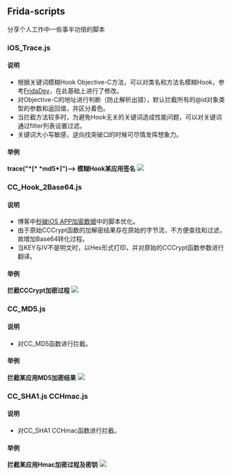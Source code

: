 ## Frida-scripts
分享个人工作中一些事半功倍的脚本
### iOS_Trace.js
#### 说明
* 根据关键词模糊Hook Objective-C方法，可以对类名和方法名模糊Hook，参考[FridaDev](https://github.com/houugen/FridaDev)，在此基础上进行了修改。
* 对Objective-C的地址进行判断（防止解析出错），默认拦截所有的@id对象类型的参数和返回值，并区分着色。
* 当拦截方法较多时，为避免Hook无关的关键词造成性能问题，可以对关键词通过filter列表设置过滤。
* 关键词大小写敏感，逆向找突破口的时候可尽情发挥想象力。
#### 举例
**trace("\*[\* \*md5\*]")--> 模糊Hook某应用签名**
![](./Images/trace_md5.png)

### CC_Hook_2Base64.js
#### 说明
* 博客中[秒破iOS APP加密数据](https://la0s.github.io/2018/12/07/iOS_Crypto/)中的脚本优化。  
* 由于原始CCCrypt函数的加解密结果存在原始的字节流，不方便查找和过滤，故增加Base64转化过程。
* 当KEY与IV不是明文时，以Hex形式打印，并对原始的CCCrypt函数参数进行翻译。
#### 举例
**拦截CCCrypt加密过程**
![](./Images/CC_Hook_2Base64.png)

### CC_MD5.js
#### 说明
* 对CC_MD5函数进行拦截。  
#### 举例
**拦截某应用MD5加密结果**
![](./Images/CC_MD5.png)

### CC_SHA1.js   CCHmac.js
#### 说明
* 对CC_SHA1  CCHmac函数进行拦截。
#### 举例
**拦截某应用Hmac加密过程及密钥**
![](./Images/CCHmac.png)
